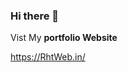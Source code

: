 ### Hi there 👋

Vist My <strong>portfolio Website</strong> <br />
<!-- <a href="https://rhtweb.in/" target="_blank">click</a> <br /> -->
https://RhtWeb.in/

<!--
**RhtWeb/RhtWeb** is a ✨ _special_ ✨ repository because its `README.md` (this file) appears on your GitHub profile.

Here are some ideas to get you started:

- 🔭 I’m currently working on ...
- 🌱 I’m currently learning ...
- 👯 I’m looking to collaborate on ...
- 🤔 I’m looking for help with ...
- 💬 Ask me about ...
- 📫 How to reach me: ...
- 😄 Pronouns: ...
- ⚡ Fun fact: ...
-->
